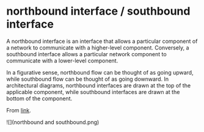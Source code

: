 # northbound interface / southbound interface

A northbound interface is an interface that allows a particular component of a network to communicate with a higher-level component. Conversely, a southbound interface allows a particular network component to communicate with a lower-level component.

In a figurative sense, northbound flow can be thought of as going upward, while southbound flow can be thought of as going downward. In architectural diagrams, northbound interfaces are drawn at the top of the applicable component, while southbound interfaces are drawn at the bottom of the component.

From [link](https://whatis.techtarget.com/definition/northbound-interface-southbound-interface).

![](northbound and southbound.png)

